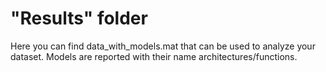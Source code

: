 # "Results" folder
Here you can find data_with_models.mat that can be used to analyze your dataset. Models are reported with their name architectures/functions.
